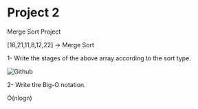 # Project 2

Merge Sort Project

[16,21,11,8,12,22] -> Merge Sort

1- Write the stages of the above array according to the sort type.

![Github](https://user-images.githubusercontent.com/83660447/166148255-8d5a0afd-5d1f-45a1-8b59-0428dcf0b190.jpg)

2- Write the Big-O notation.

O(nlogn)
